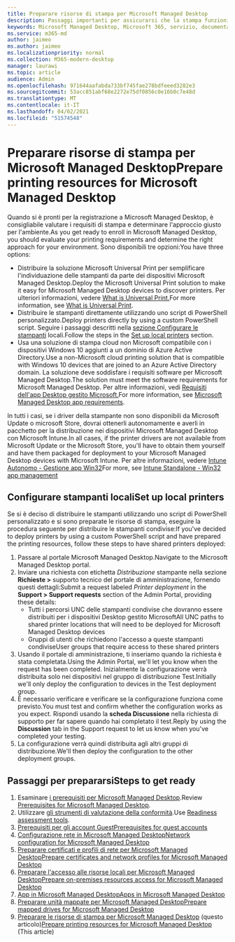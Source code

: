 ```yaml
---
title: Preparare risorse di stampa per Microsoft Managed Desktop
description: Passaggi importanti per assicurarsi che la stampa funzioni senza problemi
keywords: Microsoft Managed Desktop, Microsoft 365, servizio, documentazione
ms.service: m365-md
author: jaimeo
ms.author: jaimeo
ms.localizationpriority: normal
ms.collection: M365-modern-desktop
manager: laurawi
ms.topic: article
audience: Admin
ms.openlocfilehash: 971644aafabda733bf745fae278bdfeeed3282e3
ms.sourcegitcommit: 53acc851abf68e2272e75df0856c0e16b0c7e48d
ms.translationtype: MT
ms.contentlocale: it-IT
ms.lasthandoff: 04/02/2021
ms.locfileid: "51574548"
---
```

# <a name="prepare-printing-resources-for-microsoft-managed-desktop"></a><span data-ttu-id="0edb9-104">Preparare risorse di stampa per Microsoft Managed Desktop</span><span class="sxs-lookup"><span data-stu-id="0edb9-104">Prepare printing resources for Microsoft Managed Desktop</span></span>

<span data-ttu-id="0edb9-105">Quando si è pronti per la registrazione a Microsoft Managed Desktop, è consigliabile valutare i requisiti di stampa e determinare l'approccio giusto per l'ambiente.</span><span class="sxs-lookup"><span data-stu-id="0edb9-105">As you get ready to enroll in Microsoft Managed Desktop, you should evaluate your printing requirements and determine the right approach for your environment.</span></span> <span data-ttu-id="0edb9-106">Sono disponibili tre opzioni:</span><span class="sxs-lookup"><span data-stu-id="0edb9-106">You have three options:</span></span>
 
- <span data-ttu-id="0edb9-107">Distribuire la soluzione Microsoft Universal Print per semplificare l'individuazione delle stampanti da parte dei dispositivi Microsoft Managed Desktop.</span><span class="sxs-lookup"><span data-stu-id="0edb9-107">Deploy the Microsoft Universal Print solution to make it easy for Microsoft Managed Desktop devices to discover printers.</span></span> <span data-ttu-id="0edb9-108">Per ulteriori informazioni, vedere [What is Universal Print.](/universal-print/fundamentals/universal-print-whatis)</span><span class="sxs-lookup"><span data-stu-id="0edb9-108">For more information, see [What is Universal Print](/universal-print/fundamentals/universal-print-whatis).</span></span>
- <span data-ttu-id="0edb9-109">Distribuire le stampanti direttamente utilizzando uno script di PowerShell personalizzato.</span><span class="sxs-lookup"><span data-stu-id="0edb9-109">Deploy printers directly by using a custom PowerShell script.</span></span> <span data-ttu-id="0edb9-110">Seguire i passaggi descritti nella [sezione Configurare le stampanti](#set-up-local-printers) locali.</span><span class="sxs-lookup"><span data-stu-id="0edb9-110">Follow the steps in the [Set up local printers](#set-up-local-printers) section.</span></span>
- <span data-ttu-id="0edb9-111">Usa una soluzione di stampa cloud non Microsoft compatibile con i dispositivi Windows 10 aggiunti a un dominio di Azure Active Directory.</span><span class="sxs-lookup"><span data-stu-id="0edb9-111">Use a non-Microsoft cloud printing solution that is compatible with Windows 10 devices that are joined to an Azure Active Directory domain.</span></span> <span data-ttu-id="0edb9-112">La soluzione deve soddisfare i requisiti software per Microsoft Managed Desktop.</span><span class="sxs-lookup"><span data-stu-id="0edb9-112">The solution must meet the software requirements for Microsoft Managed Desktop.</span></span> <span data-ttu-id="0edb9-113">Per altre informazioni, vedi [Requisiti dell'app Desktop gestito Microsoft.](../service-description/mmd-app-requirements.md)</span><span class="sxs-lookup"><span data-stu-id="0edb9-113">For more information, see [Microsoft Managed Desktop app requirements](../service-description/mmd-app-requirements.md).</span></span>
 
<span data-ttu-id="0edb9-114">In tutti i casi, se i driver della stampante non sono disponibili da Microsoft Update o microsoft Store, dovrai ottenerli autonomamente e averli in pacchetto per la distribuzione nei dispositivi Microsoft Managed Desktop con Microsoft Intune.</span><span class="sxs-lookup"><span data-stu-id="0edb9-114">In all cases, if the printer drivers are not available from Microsoft Update or the Microsoft Store, you'll have to obtain them yourself and have them packaged for deployment to your Microsoft Managed Desktop devices with Microsoft Intune.</span></span> <span data-ttu-id="0edb9-115">Per altre informazioni, vedere [Intune Autonomo - Gestione app Win32](/mem/intune/apps/apps-win32-app-management)</span><span class="sxs-lookup"><span data-stu-id="0edb9-115">For more, see [Intune Standalone - Win32 app management](/mem/intune/apps/apps-win32-app-management)</span></span>

## <a name="set-up-local-printers"></a><span data-ttu-id="0edb9-116">Configurare stampanti locali</span><span class="sxs-lookup"><span data-stu-id="0edb9-116">Set up local printers</span></span>

<span data-ttu-id="0edb9-117">Se si è deciso di distribuire le stampanti utilizzando uno script di PowerShell personalizzato e si sono preparate le risorse di stampa, eseguire la procedura seguente per distribuire le stampanti condivise:</span><span class="sxs-lookup"><span data-stu-id="0edb9-117">If you've decided to deploy printers by using a custom PowerShell script and have prepared the printing resources, follow these steps to have shared printers deployed:</span></span>

1.  <span data-ttu-id="0edb9-118">Passare al portale Microsoft Managed Desktop.</span><span class="sxs-lookup"><span data-stu-id="0edb9-118">Navigate to the Microsoft Managed Desktop portal.</span></span>
2.  <span data-ttu-id="0edb9-119">Inviare una richiesta con etichetta *Distribuzione* stampante nella sezione **Richieste >** supporto tecnico del portale di amministrazione, fornendo questi dettagli:</span><span class="sxs-lookup"><span data-stu-id="0edb9-119">Submit a request labeled *Printer deployment* in the **Support > Support requests** section of the Admin Portal, providing these details:</span></span>
    - <span data-ttu-id="0edb9-120">Tutti i percorsi UNC delle stampanti condivise che dovranno essere distribuiti per i dispositivi Desktop gestito Microsoft</span><span class="sxs-lookup"><span data-stu-id="0edb9-120">All UNC paths to shared printer locations that will need to be deployed for Microsoft Managed Desktop devices</span></span>
    - <span data-ttu-id="0edb9-121">Gruppi di utenti che richiedono l'accesso a queste stampanti condivise</span><span class="sxs-lookup"><span data-stu-id="0edb9-121">User groups that require access to these shared printers</span></span>
3.  <span data-ttu-id="0edb9-122">Usando il portale di amministrazione, ti inseriamo quando la richiesta è stata completata.</span><span class="sxs-lookup"><span data-stu-id="0edb9-122">Using the Admin Portal, we'll let you know when the request has been completed.</span></span> <span data-ttu-id="0edb9-123">Inizialmente la configurazione verrà distribuita solo nei dispositivi nel gruppo di distribuzione Test.</span><span class="sxs-lookup"><span data-stu-id="0edb9-123">Initially we'll only deploy the configuration to devices in the Test deployment group.</span></span>
4.  <span data-ttu-id="0edb9-124">È necessario verificare e verificare se la configurazione funziona come previsto.</span><span class="sxs-lookup"><span data-stu-id="0edb9-124">You must test and confirm whether the configuration works as you expect.</span></span> <span data-ttu-id="0edb9-125">Rispondi usando la **scheda Discussione** nella richiesta di supporto per far sapere quando hai completato il test.</span><span class="sxs-lookup"><span data-stu-id="0edb9-125">Reply by using the **Discussion** tab in the Support request to let us know when you've completed your testing.</span></span>
5.  <span data-ttu-id="0edb9-126">La configurazione verrà quindi distribuita agli altri gruppi di distribuzione.</span><span class="sxs-lookup"><span data-stu-id="0edb9-126">We'll then deploy the configuration to the other deployment groups.</span></span>

## <a name="steps-to-get-ready"></a><span data-ttu-id="0edb9-127">Passaggi per prepararsi</span><span class="sxs-lookup"><span data-stu-id="0edb9-127">Steps to get ready</span></span>

1. <span data-ttu-id="0edb9-128">Esaminare [i prerequisiti per Microsoft Managed Desktop](prerequisites.md).</span><span class="sxs-lookup"><span data-stu-id="0edb9-128">Review [Prerequisites for Microsoft Managed Desktop](prerequisites.md).</span></span>
2. <span data-ttu-id="0edb9-129">Utilizzare [gli strumenti di valutazione della conformità](readiness-assessment-tool.md).</span><span class="sxs-lookup"><span data-stu-id="0edb9-129">Use [Readiness assessment tools](readiness-assessment-tool.md).</span></span>
3. [<span data-ttu-id="0edb9-130">Prerequisiti per gli account Guest</span><span class="sxs-lookup"><span data-stu-id="0edb9-130">Prerequisites for guest accounts</span></span>](guest-accounts.md)
4. [<span data-ttu-id="0edb9-131">Configurazione rete in Microsoft Managed Desktop</span><span class="sxs-lookup"><span data-stu-id="0edb9-131">Network configuration for Microsoft Managed Desktop</span></span>](network.md)
5. [<span data-ttu-id="0edb9-132">Preparare certificati e profili di rete per Microsoft Managed Desktop</span><span class="sxs-lookup"><span data-stu-id="0edb9-132">Prepare certificates and network profiles for Microsoft Managed Desktop</span></span>](certs-wifi-lan.md)
6. [<span data-ttu-id="0edb9-133">Preparare l'accesso alle risorse locali per Microsoft Managed Desktop</span><span class="sxs-lookup"><span data-stu-id="0edb9-133">Prepare on-premises resources access for Microsoft Managed Desktop</span></span>](authentication.md)
7. [<span data-ttu-id="0edb9-134">App in Microsoft Managed Desktop</span><span class="sxs-lookup"><span data-stu-id="0edb9-134">Apps in Microsoft Managed Desktop</span></span>](apps.md)
8. [<span data-ttu-id="0edb9-135">Preparare unità mappate per Microsoft Managed Desktop</span><span class="sxs-lookup"><span data-stu-id="0edb9-135">Prepare mapped drives for Microsoft Managed Desktop</span></span>](mapped-drives.md)
9. <span data-ttu-id="0edb9-136">[Preparare le risorse di stampa per Microsoft Managed Desktop](printing.md) (questo articolo)</span><span class="sxs-lookup"><span data-stu-id="0edb9-136">[Prepare printing resources for Microsoft Managed Desktop](printing.md) (This article)</span></span>
